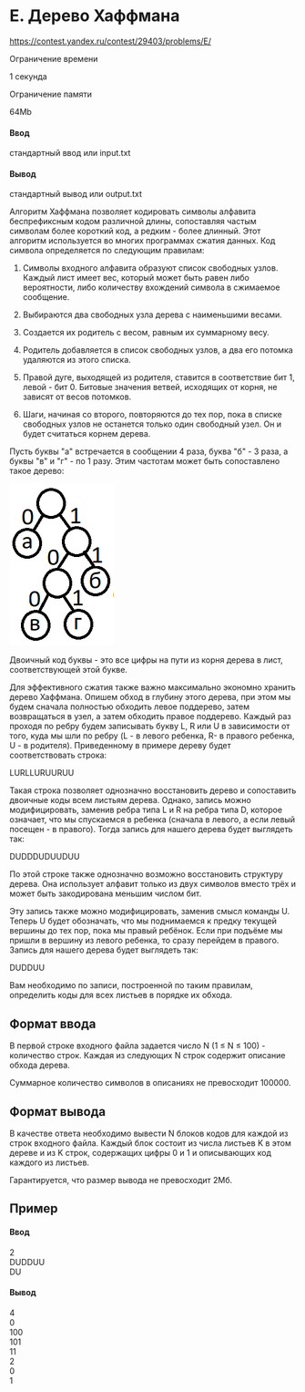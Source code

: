 # E. Дерево Хаффмана
https://contest.yandex.ru/contest/29403/problems/E/

Ограничение времени

1 секунда

Ограничение памяти

64Mb

#### Ввод

стандартный ввод или input.txt

#### Вывод

стандартный вывод или output.txt

Алгоритм Хаффмана позволяет кодировать символы алфавита беспрефиксным кодом различной длины, сопоставляя частым символам более короткий код, а редким - более длинный. Этот алгоритм используется во многих программах сжатия данных. Код символа определяется по следующим правилам:

1. Символы входного алфавита образуют список свободных узлов. Каждый лист имеет вес, который может быть равен либо вероятности, либо количеству вхождений символа в сжимаемое сообщение.

2. Выбираются два свободных узла дерева с наименьшими весами.

3. Создается их родитель с весом, равным их суммарному весу.

4. Родитель добавляется в список свободных узлов, а два его потомка удаляются из этого списка.

5. Правой дуге, выходящей из родителя, ставится в соответствие бит 1, левой - бит 0. Битовые значения ветвей, исходящих от корня, не зависят от весов потомков.

6. Шаги, начиная со второго, повторяются до тех пор, пока в списке свободных узлов не останется только один свободный узел. Он и будет считаться корнем дерева.

Пусть буквы "а" встречается в сообщении 4 раза, буква "б" - 3 раза, а буквы "в" и "г" - по 1 разу. Этим частотам может быть сопоставлено такое дерево:

![tree image](./tree.png "Tree image")

Двоичный код буквы - это все цифры на пути из корня дерева в лист, соответствующей этой букве.

Для эффективного сжатия также важно максимально экономно хранить дерево Хаффмана. Опишем обход в глубину этого дерева, при этом мы будем сначала полностью обходить левое поддерево, затем возвращаться в узел, а затем обходить правое поддерево. Каждый раз проходя по ребру будем записывать букву L, R или U в зависимости от того, куда мы шли по ребру (L - в левого ребенка, R- в правого ребенка, U - в родителя). Приведенному в примере дереву будет соответствовать строка:

LURLLURUURUU

Такая строка позволяет однозначно восстановить дерево и сопоставить двоичные коды всем листьям дерева. Однако, запись можно модифицировать, заменив ребра типа L и R на ребра типа D, которое означает, что мы спускаемся в ребенка (сначала в левого, а если левый посещен - в правого). Тогда запись для нашего дерева будет выглядеть так:

DUDDDUDUUDUU

По этой строке также однозначно возможно восстановить структуру дерева. Она использует алфавит только из двух символов вместо трёх и может быть закодирована меньшим числом бит.

Эту запись также можно модифицировать, заменив смысл команды U. Теперь U будет обозначать, что мы поднимаемся к предку текущей вершины до тех пор, пока мы правый ребёнок. Если при подъёме мы пришли в вершину из левого ребенка, то сразу перейдем в правого. Запись для нашего дерева будет выглядеть так:

DUDDUU

Вам необходимо по записи, построенной по таким правилам, определить коды для всех листьев в порядке их обхода.

## Формат ввода

В первой строке входного файла задается число N (1 ≤ N ≤ 100) - количество строк. Каждая из следующих N строк содержит описание обхода дерева.

Суммарное количество символов в описаниях не превосходит 100000.

## Формат вывода

В качестве ответа необходимо вывести N блоков кодов для каждой из строк входного файла. Каждый блок состоит из числа листьев K в этом дереве и из K строк, содержащих цифры 0 и 1 и описывающих код каждого из листьев.

Гарантируется, что размер вывода не превосходит 2Мб.

## Пример

#### Ввод
2\
DUDDUU\
DU
#### Вывод
4\
0\
100\
101\
11\
2\
0\
1